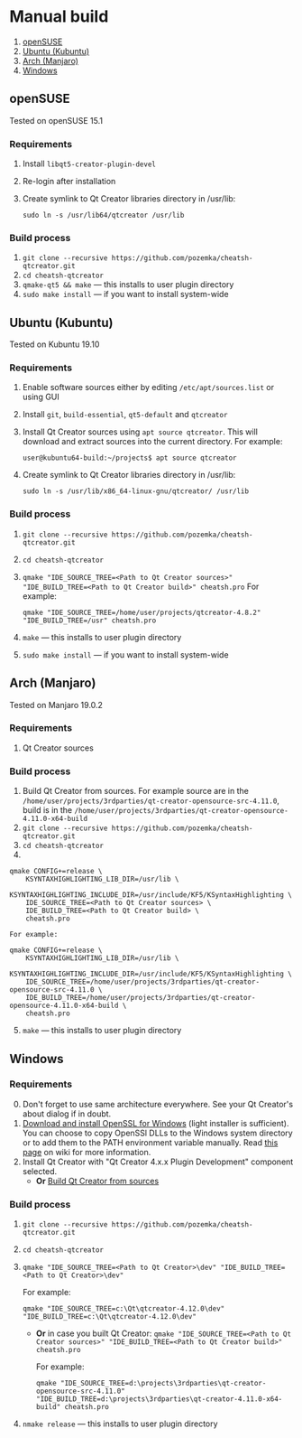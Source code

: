 # Manual build

1. [openSUSE](#openSUSE)
2. [Ubuntu (Kubuntu)](#ubuntu-kubuntu)
3. [Arch (Manjaro)](#arch-manjaro)
4. [Windows](#Windows)

## openSUSE
Tested on openSUSE 15.1
### Requirements
1. Install `libqt5-creator-plugin-devel`
2. Re-login after installation
3. Create symlink to Qt Creator libraries directory in /usr/lib:

    `sudo ln -s /usr/lib64/qtcreator /usr/lib`

### Build process
1. `git clone --recursive https://github.com/pozemka/cheatsh-qtcreator.git`
2. `cd cheatsh-qtcreator`
3. `qmake-qt5 && make` — this installs to user plugin directory
4. `sudo make install` — if you want to install system-wide

## Ubuntu (Kubuntu)
Tested on Kubuntu 19.10
### Requirements
1. Enable software sources either by editing `/etc/apt/sources.list` or using GUI
2. Install `git`, `build-essential`, `qt5-default` and `qtcreator`
3. Install Qt Creator sources using `apt source qtcreator`. This will download and extract sources into the current directory. For example:

    `user@kubuntu64-build:~/projects$ apt source qtcreator`
    
4. Create symlink to Qt Creator libraries directory in /usr/lib:

    `sudo ln -s /usr/lib/x86_64-linux-gnu/qtcreator/ /usr/lib`

### Build process
1. `git clone --recursive https://github.com/pozemka/cheatsh-qtcreator.git`
2. `cd cheatsh-qtcreator`
3. `qmake "IDE_SOURCE_TREE=<Path to Qt Creator sources>" "IDE_BUILD_TREE=<Path to Qt Creator build>" cheatsh.pro`
    For example:
    
    `qmake "IDE_SOURCE_TREE=/home/user/projects/qtcreator-4.8.2" "IDE_BUILD_TREE=/usr" cheatsh.pro`
    
4. `make` — this installs to user plugin directory
5. `sudo make install` — if you want to install system-wide


## Arch (Manjaro)
Tested on Manjaro 19.0.2
### Requirements
1. Qt Creator sources

### Build process
1. Build Qt Creator from sources. For example source are in the `/home/user/projects/3rdparties/qt-creator-opensource-src-4.11.0`, build is in the `/home/user/projects/3rdparties/qt-creator-opensource-4.11.0-x64-build`
2. `git clone --recursive https://github.com/pozemka/cheatsh-qtcreator.git`
3. `cd cheatsh-qtcreator`
4.
```
qmake CONFIG+=release \
    KSYNTAXHIGHLIGHTING_LIB_DIR=/usr/lib \
    KSYNTAXHIGHLIGHTING_INCLUDE_DIR=/usr/include/KF5/KSyntaxHighlighting \
    IDE_SOURCE_TREE=<Path to Qt Creator sources> \
    IDE_BUILD_TREE=<Path to Qt Creator build> \
    cheatsh.pro
```
    For example:
```
qmake CONFIG+=release \
    KSYNTAXHIGHLIGHTING_LIB_DIR=/usr/lib \
    KSYNTAXHIGHLIGHTING_INCLUDE_DIR=/usr/include/KF5/KSyntaxHighlighting \
    IDE_SOURCE_TREE=/home/user/projects/3rdparties/qt-creator-opensource-src-4.11.0 \
    IDE_BUILD_TREE=/home/user/projects/3rdparties/qt-creator-opensource-4.11.0-x64-build \
    cheatsh.pro
```
5. `make` — this installs to user plugin directory

## Windows
### Requirements
0. Don't forget to use same architecture everywhere. See your Qt Creator's about dialog if in doubt.
1. [Download and install OpenSSL for Windows](https://slproweb.com/products/Win32OpenSSL.html) (light installer is sufficient). You can choose to copy OpenSSl DLLs to the Windows system directory or to add them to the PATH environment variable manually. Read [this page](https://github.com/pozemka/cheatsh-qtcreator/wiki/OpenSSL) on wiki for more information.
2. Install Qt Creator with "Qt Creator 4.x.x Plugin Development" component selected.
    * **Or** [Build Qt Creator from sources](https://wiki.qt.io/Building_Qt_Creator_from_Git)

### Build process
1. `git clone --recursive https://github.com/pozemka/cheatsh-qtcreator.git`
2. `cd cheatsh-qtcreator`
3. `qmake "IDE_SOURCE_TREE=<Path to Qt Creator>\dev" "IDE_BUILD_TREE=<Path to Qt Creator>\dev"`

    For example:
    
    `qmake "IDE_SOURCE_TREE=c:\Qt\qtcreator-4.12.0\dev" "IDE_BUILD_TREE=c:\Qt\qtcreator-4.12.0\dev"`
    * **Or** in case you built Qt Creator:
      `qmake "IDE_SOURCE_TREE=<Path to Qt Creator sources>" "IDE_BUILD_TREE=<Path to Qt Creator build>" cheatsh.pro`

      For example:
    
      `qmake "IDE_SOURCE_TREE=d:\projects\3rdparties\qt-creator-opensource-src-4.11.0" "IDE_BUILD_TREE=d:\projects\3rdparties\qt-creator-4.11.0-x64-build" cheatsh.pro`
4. `nmake release` — this installs to user plugin directory
